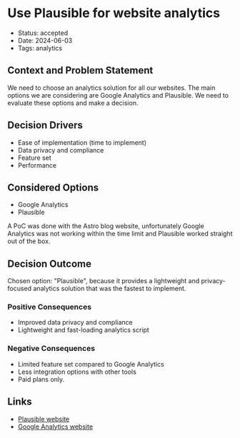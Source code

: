 # Use Plausible for website analytics

- Status: accepted
- Date: 2024-06-03
- Tags: analytics

## Context and Problem Statement

We need to choose an analytics solution for all our websites. The main options we are considering are Google Analytics and Plausible. We need to evaluate these options and make a decision.

## Decision Drivers

- Ease of implementation (time to implement)
- Data privacy and compliance
- Feature set
- Performance

## Considered Options

- Google Analytics
- Plausible

A PoC was done with the Astro blog website, unfortunately Google Analytics was not working within the time limit and Plausible worked straight out of the box.

## Decision Outcome

Chosen option: "Plausible", because it provides a lightweight and privacy-focused analytics solution that was the fastest to implement.

### Positive Consequences

- Improved data privacy and compliance
- Lightweight and fast-loading analytics script

### Negative Consequences

- Limited feature set compared to Google Analytics
- Less integration options with other tools
- Paid plans only.

## Links

- [Plausible website](https://plausible.io/)
- [Google Analytics website](https://analytics.google.com/)